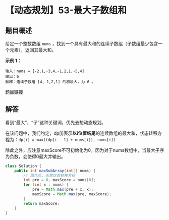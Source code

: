 # 【动态规划】53-最大子数组和

## 题目概述

给定一个整数数组 `nums` ，找到一个具有最大和的连续子数组（子数组最少包含一个元素），返回其最大和。

**示例 1：**

```shell
输入：nums = [-2,1,-3,4,-1,2,1,-5,4]
输出：6
解释：连续子数组 [4,-1,2,1] 的和最大，为 6 。
```

[题目链接](https://leetcode-cn.com/problems/maximum-subarray/)

## 解答

看到“最大”，“子”这种关键词，优先去想动态规划。

在该问题中，我们约定，dp[i]表示**以i位置结尾**的连续数组的最大和，状态转移方程为：`dp[i] = max((dp[i - 1] + nums[i]), nums[i])`

除此之外，应注意maxScore不可初始化为0，因为对于nums数组中，当最大子序为负数，会使得0最大并输出。

```java
class Solution {
    public int maxSubArray(int[] nums) {
        // 简化后，无需状态转移方程
        int pre = 0, maxScore = nums[0];
        for (int x : nums) {
            pre = Math.max(pre + x, x);
            maxScore = Math.max(pre, maxScore);
        }
        return maxScore;
    }
}
```

